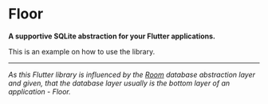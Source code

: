 # Floor
**A supportive SQLite abstraction for your Flutter applications.**

This is an example on how to use the library.

---
*As this Flutter library is influenced by the [Room](https://developer.android.com/topic/libraries/architecture/room) database abstraction layer
and given, that the database layer usually is the bottom layer of an application - Floor.*
